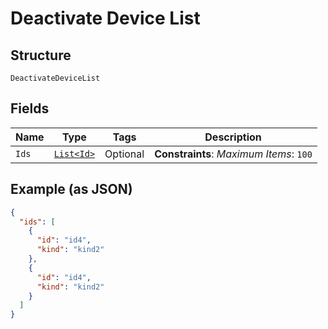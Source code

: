 
# Deactivate Device List

## Structure

`DeactivateDeviceList`

## Fields

| Name | Type | Tags | Description |
|  --- | --- | --- | --- |
| `Ids` | [`List<Id>`](../../doc/models/id.md) | Optional | **Constraints**: *Maximum Items*: `100` |

## Example (as JSON)

```json
{
  "ids": [
    {
      "id": "id4",
      "kind": "kind2"
    },
    {
      "id": "id4",
      "kind": "kind2"
    }
  ]
}
```

